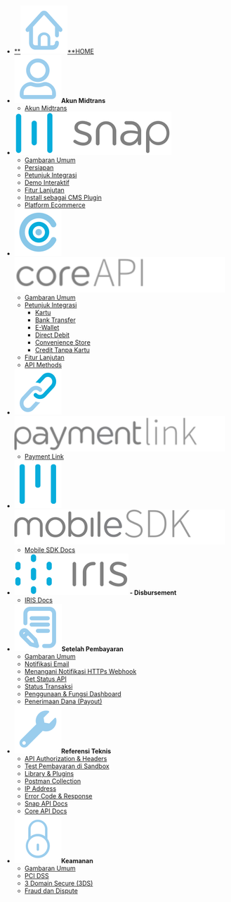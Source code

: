 - [**![](asset/image/main/home-icon.svg)**HOME](/id/home.md "Dokumentasi Teknis Midtrans Payment Gateway")
- **![](asset/image/main/user-icon.svg)Akun Midtrans**
	- [Akun Midtrans](/id/midtrans-account/overview.md "Midtrans - Akun Dokumentasi")
- **![Snap](asset/image/main/snap-logo.svg)**
	- [Gambaran Umum](/id/snap/overview.md "Midtrans - Snap Dokumentasi Teknis")
	- [Persiapan](/id/snap/preparation.md "Midtrans - Snap Persiapan Integrasi")
	- [Petunjuk Integrasi](/id/snap/integration-guide.md "Midtrans - Dokumentasi Petunjuk Integrasi Snap")
	- [Demo Interaktif](/id/snap/interactive-demo.md "Midtrans - Demo Interaktif Snap")
	- [Fitur Lanjutan](/id/snap/advanced-feature.md "Midtrans - Dokumentasi Fitur Lanjutan Snap")
	- [Install sebagai CMS Plugin](/id/snap/with-plugins.md "Midtrans - Dokumentasi CMS Plugin / Module Snap")
	- [Platform Ecommerce](/id/snap/platform/overview.md "Midtrans - Dokumentasi Integrasi Ecommerce Platform Snap")
- **![](asset/image/main/core-api-icon.svg)![Core API](asset/image/main/core-api-logo.svg)**
	- [Gambaran Umum](/id/core-api/overview.md "Midtrans - Dokumentasi Core API")
	- [Petunjuk Integrasi](/id/core-api/overview?id=integration "Midtrans - Dokumentasi Petunjuk Integrasi Core API")
		- [Kartu](/id/core-api/credit-card.md "Midtrans - Dokumentasi Integrasi Core API Credit & Debit Card")
		- [Bank Transfer](/id/core-api/bank-transfer.md "Midtrans - Dokumentasi Integrasi Core API Bank Transfer")
		- [E-Wallet](/id/core-api/e-wallet.md "Midtrans - Dokumentasi Integrasi Core API E-Wallet")
		- [Direct Debit](/id/core-api/direct-debit.md "Midtrans - Dokumentasi Integrasi Core API Direct Debit")
		- [Convenience Store](/id/core-api/convenience-store.md "Midtrans - Dokumentasi Integrasi Core API Convenience Store")
		- [Credit Tanpa Kartu](/id/core-api/cardless-credit.md "Midtrans - Dokumentasi Integrasi Core API Credit Tanpa Kartu")
	- [Fitur Lanjutan](/id/core-api/advanced-features.md "Midtrans - Dokumentasi Fitur Lanjutan Core API")
	- [API Methods](https://api-docs.midtrans.com/#api-methods)
- **![](asset/image/main/payment-link-icon.svg)![Payment Link](asset/image/main/payment-link-logo.svg)**
    - [Payment Link](/id/payment-link/overview.md "Midtrans - Dokumentasi Payment Link")
- **![](asset/image/main/mobile-sdk-icon.svg)![Mobile SDK](asset/image/main/mobile-sdk-logo.svg)**
	- [Mobile SDK Docs](https://mobile-docs.midtrans.com)
- **![IRIS - Disbursement](asset/image/main/iris-logo.svg) - Disbursement**
	- [IRIS Docs](https://iris-docs.midtrans.com/)
- **![](asset/image/main/after-payment-icon.svg)Setelah Pembayaran**
	- [Gambaran Umum](/id/after-payment/overview.md "Midtrans - Dokumentasi Setelah Pembayaran")
	- [Notifikasi Email](/id/after-payment/email-notification.md "Midtrans - Dokumentasi Email Notification")
	- [Menangani Notifikasi HTTPs Webhook](/id/after-payment/http-notification.md "Midtrans -  Dokumentasi Menangani Notifikasi HTTPs Webhook")
	- [Get Status API](/id/after-payment/get-status.md "Midtrans - Dokumentasi Get Status API")
	- [Status Transaksi](/id/after-payment/status-cycle.md "Midtrans - Dokumentasi Status Transaksi")
	- [Penggunaan & Fungsi Dashboard](/id/after-payment/dashboard-usage.md "Midtrans - Dokumentasi Penggunaan & Fungsi Dashboard")
	- [Penerimaan Dana (Payout)](/id/after-payment/payout.md "Midtrans - Dokumentasi Penggunaan & Fungsi Dashboard")
- **![](asset/image/main/tech-ref-icon.svg)Referensi Teknis**
	- [API Authorization & Headers](/id/technical-reference/api-header.md "Midtrans - Dokumentasi API Authorization & Headers")
	- [Test Pembayaran di Sandbox](/id/technical-reference/sandbox-test.md "Midtrans - Dokumentasi Test Pembayaran di Sandbox")
	- [Library & Plugins](/id/technical-reference/library-plugin.md "Midtrans - Dokumentasi Library & Plugins")
	- [Postman Collection](/id/technical-reference/postman-collection.md "Midtrans - Dokumentasi Postman Collection")
	- [IP Address](/id/technical-reference/ip-address.md "Midtrans - Dokumentasi IP Address")
	- [Error Code & Response](/id/technical-reference/error-response-code.md "Midtrans - Dokumentasi Error Code & Response")
	- [Snap API Docs](https://snap-docs.midtrans.com)
	- [Core API Docs](https://api-docs.midtrans.com)
- **![](asset/image/main/security-icon.svg)Keamanan**	
	- [Gambaran Umum](/id/security/overview.md "Midtrans - Dokumentasi Keamanan")
	- [PCI DSS](https://support.midtrans.com/hc/id/articles/202710560-Apakah-informasi-saya-atau-bisnis-online-saya-informasi-pembayaran-detil-pelanggan-etc-aman-di-sistem-Midtrans-)
	- [3 Domain Secure (3DS)](https://support.midtrans.com/hc/id/articles/202710540-Apa-itu-3D-Secure-)
	- [Fraud dan Dispute](https://support.midtrans.com/hc/id/sections/200525504-Penipuan-dan-Keamanan)
